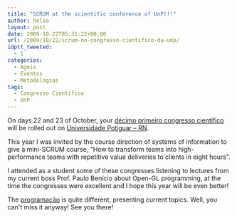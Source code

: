 ```yaml
---
title: "SCRUM at the scientific conference of UnP!!!"
author: helio
layout: post
date: 2009-10-22T05:31:22+00:00
url: /2009/10/22/scrum-no-congresso-cientifico-da-unp/
idptt_tweeted:
  - 1
categories:
  - Ageis
  - Eventos
  - Metodologias
tags:
  - Congresso Cientifico
  - UnP
---
```


On days 22 and 23 of October, your <a href="http://congressocientifico.unp.br/jportal/portal.jsf?pagina=12005" target="_blank">décimo primeiro congresso científico</a> will be rolled out on <a href="http://unp.br" target="_blank">Universidade Potiguar &#8211; RN</a>.

This year I was invited by the course direction of systems of information to give a mini-SCRUM course, "How to transform teams into high-performance teams with repetitive value deliveries to clients in eight hours".

I attended as a student some of these congresses listening to lectures from my current boss Prof. Paulo Benício about Open-GL programming, at the time the congresses were excellent and I hope this year will be even better!

The <a href="http://admin.unp.br/UserFiles/File/Atividades_Programacao_19%2010%202009.pdf" target="_blank">programação</a> is quite different, presenting current topics. Well, you can't miss it anyway! See you there!
